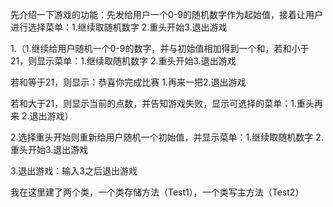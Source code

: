 先介绍一下游戏的功能：先发给用户一个0-9的随机数字作为起始值，接着让用户进行选择菜单：1.继续取随机数字 2.重头开始3.退出游戏

1.（1.继续给用户随机一个0-9的数字，并与初始值相加得到一个和，若和小于21，则显示菜单：1.继续取随机数字 2.重头开始3.退出游戏

若和等于21，则显示：恭喜你完成比赛 1.再来一把2.退出游戏

若和大于21，则显示当前的点数，并告知游戏失败，显示可选择的菜单：1.重头再来 2.退出游戏）

2.选择重头开始则重新给用户随机一个初始值，并显示菜单：1.继续取随机数字 2.重头开始3.退出游戏

3.退出游戏：输入3之后退出游戏

我在这里建了两个类，一个类存储方法（Test1），一个类写主方法（Test2）
